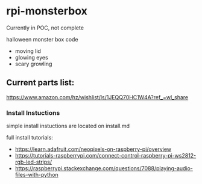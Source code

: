 # rpi-monsterbox
Currently in POC, not complete

halloween monster box code
 - moving lid
 - glowing eyes
 - scary growling
 
## Current parts list:
https://www.amazon.com/hz/wishlist/ls/1JEQQ70HC1W4A?ref_=wl_share

### Install Instuctions
simple install instuctions are located on install.md

full install tutorials:
 - https://learn.adafruit.com/neopixels-on-raspberry-pi/overview
 - https://tutorials-raspberrypi.com/connect-control-raspberry-pi-ws2812-rgb-led-strips/
 - https://raspberrypi.stackexchange.com/questions/7088/playing-audio-files-with-python
